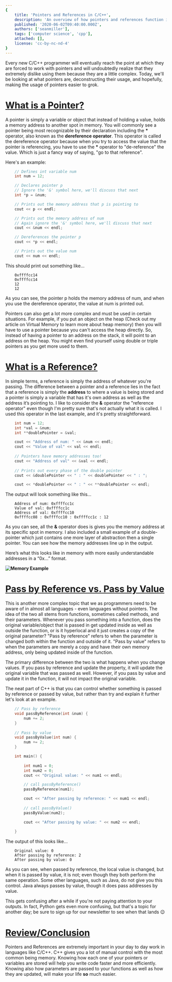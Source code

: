 ```yaml
---
{
    title: 'Pointers and References in C/C++',
    description: 'An overview of how pointers and references function in C/C++',
    published: '2020-06-02T09:40:00.000Z',
    authors: ['seanmiller'],
    tags: ['computer science', 'cpp'],
    attached: [],
    license: 'cc-by-nc-nd-4'
}
---
```


Every new C/C++ programmer will eventually reach the point at which they are forced to work with pointers and will undoubtedly realize that they extremely dislike using them because they are a little complex. Today, we'll be looking at what pointers are, deconstructing their usage, and hopefully, making the usage of pointers easier to grok.

# [What is a Pointer?](#what-is-a-pointer)

A pointer is simply a variable or object that instead of holding a value, holds a memory address to another spot in memory. You will commonly see a pointer being most recognizable by their declaration including the **\*** operator, also known as the **dereference operator**. This operator is called the dereference operator because when you try to access the value that the pointer is referencing, you have to use the **\*** operator to "de-reference" the value. Which is just a fancy way of saying, "go to that reference".

Here's an example:

```cpp
	// Defines int variable num
	int num = 12;

	// Declares pointer p
	// Ignore the '&' symbol here, we'll discuss that next
	int *p = &num;

	// Prints out the memory address that p is pointing to
	cout << p << endl;

	// Prints out the memory address of num
	// Again ignore the '&' symbol here, we'll discuss that next
	cout << &num << endl;

	// Dereferences the pointer p
	cout << *p << endl;

	// Prints out the value num
	cout << num << endl;
```
  
This should print out something like...

```
	0xffffcc14
	0xffffcc14
	12
	12
```

As you can see, the pointer p holds the memory address of num, and when you use the dereference operator, the value at num is printed out.

Pointers can also get a lot more complex and must be used in certain situations. For example, if you put an object on the heap (Check out my article on Virtual Memory to learn more about heap memory) then you will have to use a pointer because you can't access the heap directly. So, instead of having a pointer to an address on the stack, it will point to an address on the heap. You might even find yourself using double or triple pointers as you get more used to them.

# [What is a Reference?](#what-is-a-reference)

In simple terms, a reference is simply the address of whatever you're passing. The difference between a pointer and a reference lies in the fact that a reference is simply the **address** to where a value is being stored and a pointer is simply a variable that has it's own address as well as the address it’s pointing to. I like to consider the **&** operator the "reference operator" even though I'm pretty sure that's not actually what it is called. I used this operator in the last example, and it's pretty straightforward.

```cpp  
	int num = 12;
	int *val = &num;
	int **doublePointer = &val;

	cout << "Address of num: " << &num << endl;
	cout << "Value of val" << val << endl;
	
	// Pointers have memory addresses too!
	cout << "Address of val" << &val << endl;
	
	// Prints out every phase of the double pointer
	cout << &doublePointer << " : " << doublePointer << " : ";

	cout << *doublePointer << " : " << **doublePointer << endl;
```

The output will look something like this...

```
	Address of num: 0xffffcc1c
	Value of val: 0xffffcc1c
	Address of val: 0xffffcc10
	0xffffcc08 : 0xffffcc10 : 0xffffcc1c : 12
```
  
As you can see, all the **&** operator does is gives you the memory address at its specific spot in memory. I also included a small example of a double-pointer which just contains one more layer of abstraction then a single pointer. You can see how the memory addresses line up in the output.

Here’s what this looks like in memory with more easily understandable addresses in a “0x…” format.

**![Memory Example](./memory.png)**

# [Pass by Reference vs. Pass by Value](#passing)

This is another more complex topic that we as programmers need to be aware of in almost all languages - even languages without pointers. The idea of the two all stems from functions, sometimes called methods, and their parameters. Whenever you pass something into a function, does the original variable/object that is passed in get updated inside as well as outside the function, or is it hyperlocal and it just creates a copy of the original parameter? "Pass by reference" refers to when the parameter is changed both within the function and outside of it. "Pass by value" refers to when the parameters are merely a copy and have their own memory address, only being updated inside of the function.

The primary difference between the two is what happens when you change values. If you pass by reference and update the property, it will update the original variable that was passed as well. However, if you pass by value and update it in the function, it will not impact the original variable.

The neat part of C++ is that you can control whether something is passed by reference or passed by value, but rather than try and explain it further let's look at an example.

```cpp
	// Pass by reference
	void passByReference(int &num) {
		num += 2;
	}
	  
	// Pass by value
	void passByValue(int num) {
		num += 2;
	}	  

	int main() {
	
		int num1 = 0;
		int num2 = 0;
		cout << "Original value: " << num1 << endl;

		// call passByReference()
		passByReference(num1);

		cout << "After passing by reference: " << num1 << endl;
		
		// call passByValue()
		passByValue(num2);

		cout << "After passing by value: " << num2 << endl;
		
	}
```

The output of this looks like...

```
	Original value: 0
	After passing by reference: 2
	After passing by value: 0
```

As you can see, when passed by reference, the local value is changed, but when it is passed by value, it is not; even though they both perform the same operation. Some other languages, such as Java, do not give you this control. Java always passes by value, though it does pass addresses by value.

This gets confusing after a while if you're not paying attention to your outputs. In fact, Python gets even more confusing, but that's a topic for another day; be sure to sign up for our newsletter to see when that lands 😉

# [Review/Conclusion](#conclusion)

Pointers and References are extremely important in your day to day work in languages like C/C++. C++ gives you a lot of manual control with the most common being memory. Knowing how each one of your pointers or variables are stored will help you write code faster and more efficiently. Knowing also how parameters are passed to your functions as well as how they are updated, will make your life **so** much easier.
